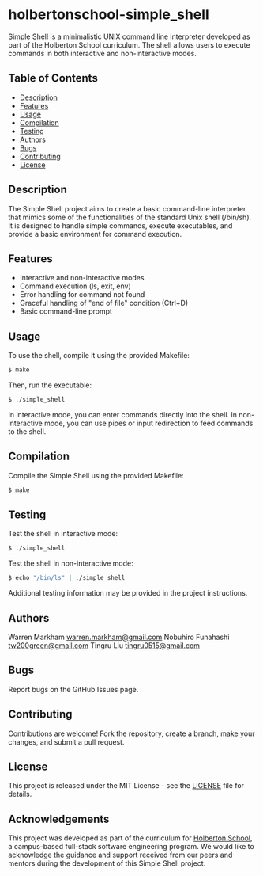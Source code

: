 # holbertonschool-simple_shell
Simple Shell is a minimalistic UNIX command line interpreter developed as part of the Holberton School curriculum. The shell allows users to execute commands in both interactive and non-interactive modes.

## Table of Contents

- [Description](#description)
- [Features](#features)
- [Usage](#usage)
- [Compilation](#compilation)
- [Testing](#testing)
- [Authors](#authors)
- [Bugs](#bugs)
- [Contributing](#contributing)
- [License](#license)

## Description

The Simple Shell project aims to create a basic command-line interpreter that mimics some of the functionalities of the standard Unix shell (/bin/sh). It is designed to handle simple commands, execute executables, and provide a basic environment for command execution.

## Features

- Interactive and non-interactive modes
- Command execution (ls, exit, env)
- Error handling for command not found
- Graceful handling of "end of file" condition (Ctrl+D)
- Basic command-line prompt

## Usage

To use the shell, compile it using the provided Makefile:

```bash
$ make
```

Then, run the executable:

```bash
$ ./simple_shell
```

In interactive mode, you can enter commands directly into the shell. In non-interactive mode, you can use pipes or input redirection to feed commands to the shell.

## Compilation

Compile the Simple Shell using the provided Makefile:

```bash
$ make
```

## Testing

Test the shell in interactive mode:

```bash
$ ./simple_shell
```

Test the shell in non-interactive mode:

```bash
$ echo "/bin/ls" | ./simple_shell
```

Additional testing information may be provided in the project instructions.

## Authors

Warren Markham warren.markham@gmail.com
Nobuhiro Funahashi tw200green@gmail.com
Tingru Liu tingru0515@gmail.com
## Bugs

Report bugs on the GitHub Issues page.

## Contributing

Contributions are welcome! Fork the repository, create a branch, make your changes, and submit a pull request.

## License

This project is released under the MIT License - see the [LICENSE]() file for details.

## Acknowledgements

This project was developed as part of the curriculum for [Holberton School](https://www.holbertonschool.com/), a campus-based full-stack software engineering program. We would like to acknowledge the guidance and support received from our peers and mentors during the development of this Simple Shell project.
